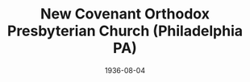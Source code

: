 ---
date: &id001 1936-08-04
end_date: null
location:
  address: null
  city: Philadelphia
  state: PA
minister:
- end: 1946-01-01
  name: David Freeman
  start: 1936-08-04
  type: Pastor
ministers:
- David Freeman
name: New Covenant Orthodox Presbyterian Church
names:
- end: 1950-01-01
  name: New Covenant Orthodox Presbyterian Church
  start: 1936-08-04
origination_date: *id001
raw_data: 'PA Philadelphia

  New Covenant Orthodox Presbyterian Church  (August 4, 1936-1950)

  (see Lansdowne)

  Pastor: David Freeman, 1936-46

  '
received_from: null
states:
- PA
status:
  active: false
  end_date: null
  reason: null
  received_from: null
  withdrawal_to: null
title: New Covenant Orthodox Presbyterian Church (Philadelphia PA)
year_established:
- 1936

---